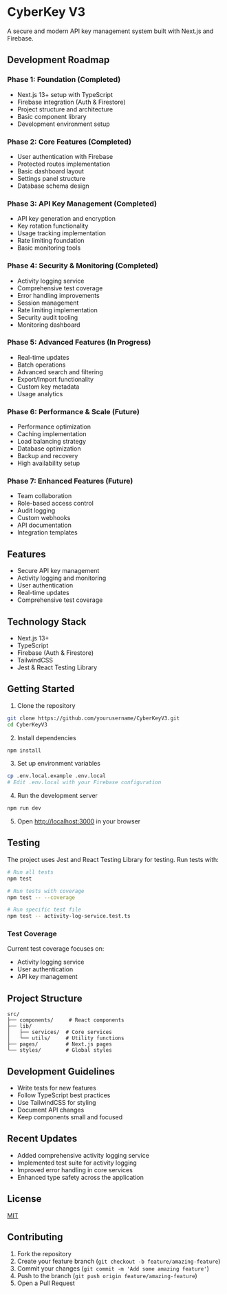 # CyberKey V3

A secure and modern API key management system built with Next.js and Firebase.

## Development Roadmap

### Phase 1: Foundation (Completed)
- Next.js 13+ setup with TypeScript
- Firebase integration (Auth & Firestore)
- Project structure and architecture
- Basic component library
- Development environment setup

### Phase 2: Core Features (Completed)
- User authentication with Firebase
- Protected routes implementation
- Basic dashboard layout
- Settings panel structure
- Database schema design

### Phase 3: API Key Management (Completed)
- API key generation and encryption
- Key rotation functionality
- Usage tracking implementation
- Rate limiting foundation
- Basic monitoring tools

### Phase 4: Security & Monitoring (Completed)
- Activity logging service
- Comprehensive test coverage
- Error handling improvements
- Session management
- Rate limiting implementation
- Security audit tooling
- Monitoring dashboard

### Phase 5: Advanced Features (In Progress)
- Real-time updates
- Batch operations
- Advanced search and filtering
- Export/Import functionality
- Custom key metadata
- Usage analytics

### Phase 6: Performance & Scale (Future)
- Performance optimization
- Caching implementation
- Load balancing strategy
- Database optimization
- Backup and recovery
- High availability setup

### Phase 7: Enhanced Features (Future)
- Team collaboration
- Role-based access control
- Audit logging
- Custom webhooks
- API documentation
- Integration templates

## Features

- Secure API key management
- Activity logging and monitoring
- User authentication
- Real-time updates
- Comprehensive test coverage

## Technology Stack

- Next.js 13+
- TypeScript
- Firebase (Auth & Firestore)
- TailwindCSS
- Jest & React Testing Library

## Getting Started

1. Clone the repository
```bash
git clone https://github.com/yourusername/CyberKeyV3.git
cd CyberKeyV3
```

2. Install dependencies
```bash
npm install
```

3. Set up environment variables
```bash
cp .env.local.example .env.local
# Edit .env.local with your Firebase configuration
```

4. Run the development server
```bash
npm run dev
```

5. Open [http://localhost:3000](http://localhost:3000) in your browser

## Testing

The project uses Jest and React Testing Library for testing. Run tests with:

```bash
# Run all tests
npm test

# Run tests with coverage
npm test -- --coverage

# Run specific test file
npm test -- activity-log-service.test.ts
```

### Test Coverage

Current test coverage focuses on:
- Activity logging service
- User authentication
- API key management

## Project Structure

```
src/
├── components/     # React components
├── lib/
│   ├── services/  # Core services
│   └── utils/     # Utility functions
├── pages/         # Next.js pages
└── styles/        # Global styles
```

## Development Guidelines

- Write tests for new features
- Follow TypeScript best practices
- Use TailwindCSS for styling
- Document API changes
- Keep components small and focused

## Recent Updates

- Added comprehensive activity logging service
- Implemented test suite for activity logging
- Improved error handling in core services
- Enhanced type safety across the application

## License

[MIT](LICENSE)

## Contributing

1. Fork the repository
2. Create your feature branch (`git checkout -b feature/amazing-feature`)
3. Commit your changes (`git commit -m 'Add some amazing feature'`)
4. Push to the branch (`git push origin feature/amazing-feature`)
5. Open a Pull Request
